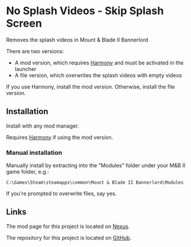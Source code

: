 # No Splash Videos - Skip Splash Screen
Removes the splash videos in Mount &amp; Blade II Bannerlord

There are two versions:
* A mod version, which requires [Harmony](https://www.nexusmods.com/mountandblade2bannerlord/mods/2006) and must be activated in the launcher
* A file version, which overwrites the splash videos with empty videos

If you use Harmony, install the mod version. Otherwise, install the file version.

## Installation

Install with any mod manager.

Requires [Harmony](https://www.nexusmods.com/mountandblade2bannerlord/mods/2006) if using the mod version.

### Manual installation

Manually install by extracting into the "Modules" folder under your M&B II game folder, e.g.:

`C:\Games\Steam\steamapps\common\Mount & Blade II Bannerlord\Modules`

If you're prompted to overwrite files, say yes.

## Links

The mod page for this project is located on [Nexus](https://www.nexusmods.com/mountandblade2bannerlord/mods/4201).

The repository for this project is located on [GitHub](https://github.com/jzebedee/bannerlord_no_splash_video).
